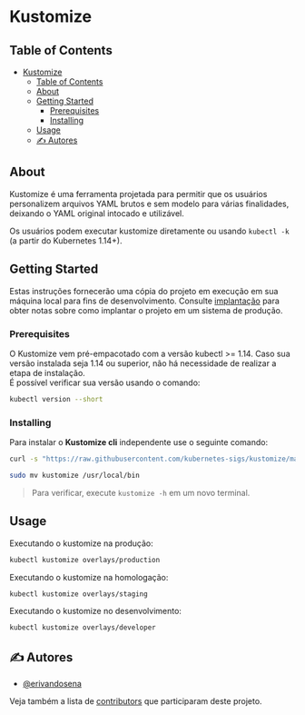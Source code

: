 # Kustomize

## Table of Contents

- [Kustomize](#kustomize)
  - [Table of Contents](#table-of-contents)
  - [About ](#about-)
  - [Getting Started ](#getting-started-)
    - [Prerequisites ](#prerequisites-)
    - [Installing ](#installing-)
  - [Usage ](#usage-)
  - [✍️ Autores ](#️-autores-)

## About <a name = "about"></a>

Kustomize é uma ferramenta projetada para permitir que os usuários personalizem arquivos YAML brutos e sem modelo para várias finalidades, deixando o YAML original intocado e utilizável.  

Os usuários podem executar kustomize diretamente ou usando `kubectl -k` (a partir do Kubernetes 1.14+).


## Getting Started <a name = "getting_started"></a>

Estas instruções fornecerão uma cópia do projeto em execução em sua máquina local para fins de desenvolvimento. Consulte [implantação](#deployment) para obter notas sobre como implantar o projeto em um sistema de produção.

### Prerequisites <a name = "prerequisites"></a>

O Kustomize vem pré-empacotado com a versão kubectl >= 1.14. Caso sua versão instalada seja 1.14 ou superior, não há necessidade de realizar a etapa de instalação.  
É possível verificar sua versão usando o comando:

```bash
kubectl version --short
```

### Installing <a name = "installing"></a>

Para instalar o **Kustomize cli** independente use o seguinte comando:

```bash
curl -s "https://raw.githubusercontent.com/kubernetes-sigs/kustomize/master/hack/install_kustomize.sh" | bash

sudo mv kustomize /usr/local/bin
```

> Para verificar, execute `kustomize -h` em um novo terminal.

## Usage <a name = "usage"></a>

Executando o kustomize na produção:
```bash
kubectl kustomize overlays/production
```
Executando o kustomize na homologação:
```bash
kubectl kustomize overlays/staging
```
Executando o kustomize no desenvolvimento:
```bash
kubectl kustomize overlays/developer
```

## ✍️ Autores <a name = "authors"></a>

- [@erivandosena](https://dti-gitlab.unilab.edu.br/erivando)

Veja também a lista de [contributors](https://github.com/erivandosena/pipeline-cicd-template/contributors) que participaram deste projeto.